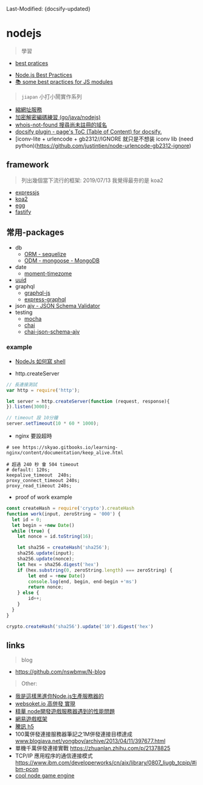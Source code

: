Last-Modified: {docsify-updated}

# nodejs

> 學習

- [best pratices](https://github.com/goldbergyoni/nodebestpractices)
<!-- https://github.com/i0natan/nodebestpractices -->
- [Node.js Best Practices](https://github.com/alanjames1987/Node.js-Best-Practices)
- [📚 some best practices for JS modules](https://github.com/mattdesl/module-best-practices)

> `jiapan` 小打小鬧實作系列

- [縮網址服務](https://github.com/justintien/url-shortener)
- [加密解密編碼練習 (go/java/nodejs)](https://github.com/justintien/encrypt-decrypt)
- [whois-not-found 搜尋尚未註冊的域名](https://github.com/justintien/whois-not-found)
- [docsify plugin - page's ToC (Table of Content) for docsify.](https://github.com/justintien/docsify-plugin-toc)
- [iconv-lite + urlencode + gb2312//IGNORE 就只是不想装 iconv lib (need python)(https://github.com/justintien/node-urlencode-gb2312-ignore)

## framework

> 列出幾個當下流行的框架: 2019/07/13 我覺得最夯的是 koa2

- [expressjs](/b2e/nodejs/expressjs.md)
- [koa2](/b2e/nodejs/koa2.md)
- [egg](/b2e/nodejs/egg.md)
- [fastify](/b2e/nodejs/fastify.md)

## 常用-packages

- db
  - [ORM - sequelize](https://github.com/sequelize/sequelize)
  - [ODM - mongoose - MongoDB](https://github.com/Automattic/mongoose/)
- date
  - [moment-timezome](https://github.com/moment/moment-timezone/)
- [uuid](https://github.com/kelektiv/node-uuid)
- graphql
  - [graphql-js](https://github.com/graphql/graphql-js)
  - [express-graphql](https://github.com/graphql/express-graphql)
- json
  [ajv - JSON Schema Validator](https://github.com/epoberezkin/ajv)
- testing
  - [mocha](https://github.com/mochajs/mocha)
  - [chai](https://github.com/chaijs/chai)
  - [chai-json-schema-ajv](https://github.com/up9cloud/chai-json-schema-ajv)

### example

- [NodeJs 如何寫 shell](/b2e/nodejs/sh.md)

- http.createServer

```js
// 長連接測試
var http = require('http');

let server = http.createServer(function (request, response){
}).listen(3000);

// timeout 設 10分鐘
server.setTimeout(10 * 60 * 1000);
```

- nginx 要設超時

```nginx
# see https://skyao.gitbooks.io/learning-nginx/content/documentation/keep_alive.html

# 超過 240 秒 會 504 timeout
# default: 120s;
keepalive_timeout  240s;
proxy_connect_timeout 240s;
proxy_read_timeout 240s;
```

- proof of work example

```js
const createHash = require('crypto').createHash
function work(input, zeroString = '000') {
  let id = 0;
  let begin = +new Date()
  while (true) {
    let nonce = id.toString(16);

    let sha256 = createHash('sha256');
    sha256.update(input);
    sha256.update(nonce);
    let hex = sha256.digest('hex')
    if (hex.substring(0, zeroString.length) === zeroString) {
        let end = +new Date()
        console.log(end, begin, end-begin +'ms')
        return nonce;
    } else {
        id++;
    }
  }
}

crypto.createHash('sha256').update('10').digest('hex')
```

## links

> blog

- https://github.com/nswbmw/N-blog

> Other:

- [我是這樣黑進你Node.js生產服務器的](https://zhuanlan.zhihu.com/p/43514079)
- [websoket.io 高併發 實現](https://segmentfault.com/a/1190000008544300)
- [精華 node開發遊戲服務器遇到的性能問題](https://cnodejs.org/topic/55a0dff4419f1e8a23a64276)
- [網易遊戲框架](https://github.com/NetEase/pomelo)
- [騰訊 h5](http://gad.qq.com/article/detail/37903)
- 100萬併發連接服務器筆記之1M併發連接目標達成 www.blogjava.net/yongboy/archive/2013/04/11/397677.html
- 單機千萬併發連接實戰 https://zhuanlan.zhihu.com/p/21378825
- TCP/IP 應用程序的通信連接模式 https://www.ibm.com/developerworks/cn/aix/library/0807_liugb_tcpip/#ibm-pcon
- [cool node game engine](https://github.com/RanvierMUD/ranviermud)